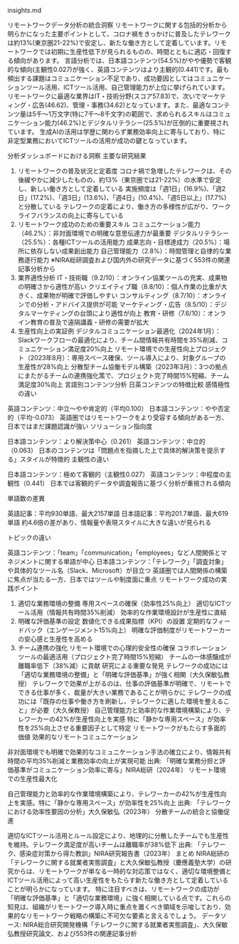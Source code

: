 insights.md

リモートワークデータ分析の統合洞察
リモートワークに関する包括的分析から明らかになった主要ポイントとして、コロナ禍をきっかけに普及したテレワークは約13%(東京圏21-22%)で安定し、新たな働き方として定着しています。リモートワークでは初期に生産性低下が見られるものの、時間とともに適応・回復する傾向があります。
言語分析では、日本語コンテンツ(54.5%)がやや優勢で客観的な傾向(主観性0.027)が強く、英語コンテンツはより主観的(0.441)です。最も頻出する課題はコミュニケーション不足であり、成功要因としてはコミュニケーションツール活用、ICTツール活用、自己管理能力が上位に挙げられています。
リモートワークに最適な業界はIT・技術分野(スコア57.83)で、次いでマーケティング・広告(46.62)、管理・事務(34.62)となっています。また、最適なコンテンツ量は5千〜1万文字(特に7千〜8千文字)の範囲で、求められるスキルはコミュニケーション能力(46.2%)とデジタルリテラシー(25.5%)が圧倒的に重要視されています。
生成AIの活用は学歴に関わらず業務効率向上に寄与しており、特に非定型業務においてICTツールの活用が成功の鍵となっています。

分析ダッシュボードにおける洞察
主要な研究結果
1. リモートワークの普及状況と定着度
コロナ禍で急増したテレワークは、その後緩やかに減少したものの、約13%（東京圏では21-22%）の水準で安定し、新しい働き方として定着している
実施頻度は「週1日」(16.9%)、「週2日」(17.2%)、「週3日」(13.6%)、「週4日」(10.4%)、「週5日以上」(17.7%)と分散している
テレワークの定着により、働き方の多様性が広がり、ワークライフバランスの向上に寄与している
2. リモートワーク成功のための重要スキル
コミュニケーション能力（46.2%）：非対面環境での明確な意思伝達力が最重要
デジタルリテラシー（25.5%）：各種ICTツールの活用能力
成果志向・目標達成力（20.5%）：場所に依存しない成果創出能力
自己管理能力（2.8%）：時間管理と自律的な業務遂行能力 ※NIRA総研調査および国内外の研究データに基づく553件の関連記事分析から
3. 業界適性分析
IT・技術職（9.2/10）：オンライン協業ツールの充実、成果物の明確さから適性が高い
クリエイティブ職（8.8/10）：個人作業の比重が大きく、成果物が明確で評価しやすい
コンサルティング（8.7/10）：オンラインでの分析・アドバイス提供が可能
マーケティング・広告（8.5/10）：デジタルマーケティングの台頭により適性が向上
教育・研修（7.6/10）：オンライン教育の普及で遠隔講義・研修の需要が拡大
4. 生産性向上の実証例
デジタルコミュニケーション最適化（2024年1月）：Slackワークフローの最適化により、チーム間情報共有時間を35%削減、コミュニケーション満足度20%向上
リモート環境での生産性向上プロジェクト（2023年8月）：専用スペース確保、ツール導入により、対象グループの生産性が28%向上
分散型チーム協働モデル構築（2023年3月）：3つの拠点にまたがるチームの連携強化策で、プロジェクト完了時間15%短縮、チーム満足度30%向上
言語別コンテンツ分析
日英コンテンツの特徴比較
感情極性の違い


英語コンテンツ：中立〜やや肯定的（平均0.100）
日本語コンテンツ：やや否定的（平均-0.073）
英語圏ではリモートワークをより受容する傾向がある一方、日本ではまだ課題認識が強い
ソリューション指向度


日本語コンテンツ：より解決策中心（0.261）
英語コンテンツ：中立的（0.063）
日本のコンテンツは「問題点を指摘した上で具体的解決策を提示する」スタイルが特徴的
主観性の違い


日本語コンテンツ：極めて客観的（主観性0.027）
英語コンテンツ：中程度の主観性（0.441）
日本では客観的データや調査報告に基づく分析が重視される傾向

単語数の差異


英語記事：平均930単語、最大2157単語
日本語記事：平均201.7単語、最大619単語
約4.6倍の差があり、情報量や表現スタイルに大きな違いが見られる

トピックの違い


英語コンテンツ：「team」「communication」「employees」など人間関係とマネジメントに関する単語が中心
日本語コンテンツ：「テレワーク」「調査対象」や具体的なツール名（Slack、Microsoft）が目立つ
英語圏では人間関係の構築に焦点が当たる一方、日本ではツールや制度面に重点
リモートワーク成功の実践ポイント
1. 適切な業務環境の整備
専用スペースの確保（効率性25%向上）
適切なICTツール活用（情報共有時間35%削減）
効率的な作業環境設計が生産性に直結
2. 明確な評価基準の設定
数値化できる成果指標（KPI）の設置
定期的なフィードバック（エンゲージメント15%向上）
明確な評価制度がリモートワーカーの安心感と生産性を高める
3. チーム連携の強化
リモート環境での心理的安全性の確保
コラボレーションツールの最適活用（プロジェクト完了時間15%短縮）
チームの一体感醸成が離職率低下（38%減）に貢献
研究による重要な発見
テレワークの成功には「適切な業務環境の整備」と「明確な評価基準」が強く相関（大久保敏弘教授）
テレワークで効果が上がるのは、仕事の評価基準が明確で、リモートでできる仕事が多く、裁量が大きい業務であることが明らかに
テレワークの成功には「既存の仕事や働き方を刷新し、テレワークに適した環境を整えること」が必要（大久保教授）
自己管理能力と効率的な作業環境構築により、テレワーカーの42%が生産性向上を実感
特に「静かな専用スペース」が効率性を25%向上させる重要因子として特定
リモートワークがもたらす多面的価値
効果的なリモートコミュニケーション


非対面環境でも明確で効果的なコミュニケーション手法の確立により、情報共有時間の平均35%削減と業務効率の向上が実現可能
出典: 「明確な業務分担と評価基準がコミュニケーション効率に寄与」NIRA総研（2024年）
リモート環境での生産性最大化


自己管理能力と効率的な作業環境構築により、テレワーカーの42%が生産性向上を実感。特に「静かな専用スペース」が効率性を25%向上
出典: 「テレワークにおける効率性要因の分析」大久保敏弘（2023年）
分散チームの統合と協働促進


適切なICTツール活用とルール設定により、地理的に分散したチームでも生産性を維持。テレワーク満足度が高いチームは離職率が38%低下
出典: 「テレワーク、感染症対策から得た教訓」NIRA研究報告書（2023年）
まとめ
NIRA総研の「テレワークに関する就業者実態調査」と大久保敏弘教授（慶應義塾大学）の研究からは、リモートワークが単なる一時的な対応策ではなく、適切な環境整備とICTツール活用によって高い生産性をもたらす新たな働き方として定着していることが明らかになっています。
特に注目すべきは、リモートワークの成功が「明確な評価基準」と「適切な業務環境」に強く相関している点です。これらの知見は、組織がリモートワーク導入時に重点を置くべき領域を示唆しており、効果的なリモートワーク戦略の構築に不可欠な要素と言えるでしょう。
データソース: NIRA総合研究開発機構「テレワークに関する就業者実態調査」、大久保敏弘教授研究論文、および553件の関連記事分析




